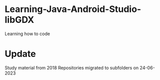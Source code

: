 # Learning-Java-Android-Studio-libGDX
Learning how to code

# Update
Study material from 2018 
Repositories migrated to subfolders on 24-06-2023
